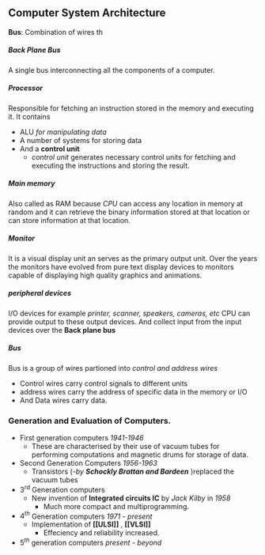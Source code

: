 ## Computer System Architecture

**Bus**: Combination of wires th
##### Back Plane Bus
A single bus interconnecting all the components of a computer.
##### Processor
Responsible for fetching an instruction stored in the memory and executing it.
It contains
- ALU *for manipulating data*
- A number of systems for storing data
- And a **control unit**
	- *control unit* generates necessary control units for fetching and executing the instructions and storing the result.
##### Main memory
Also called as RAM because *CPU* can access any location in memory at random and it can retrieve the binary information stored at that location or can store information at that location.
##### Monitor
It is a visual display unit an serves as the primary output unit.
Over the years the monitors have evolved from pure text display devices to monitors capable of displaying high quality graphics and animations.
##### peripheral devices
I/O devices for example *printer, scanner, speakers, cameras, etc* CPU can provide output to these output devices. And collect input from the input devices over the **Back plane bus**

##### Bus
Bus is a group of wires partioned into *control and address wires*
- Control wires carry control signals to different units
- address wires carry the address of specific data in the memory or I/O 
- And Data wires carry data.

### Generation and Evaluation of Computers.
- First generation computers *1941-1946*
	- These are characterised by their use of vacuum tubes for performing computations and magnetic drums for storage of data.
- Second Generation Computers *1956-1963*
	- Transistors (*-by **Schockly Brattan and Bardeen*** )replaced the vacuum tubes
- $3^{rd}$ Generation computers
	- New invention of **Integrated circuits IC** by *Jack Kilby* in *1958*
		- Much more compact and multiprogramming.
- $4^{th}$ Generation computers *1971 - present*
	- Implementation of **[[ULSI]]** , **[[VLSI]]** 
		- Effeciency and reliability increased.
- $5^{th}$ generation computers *present - beyond*